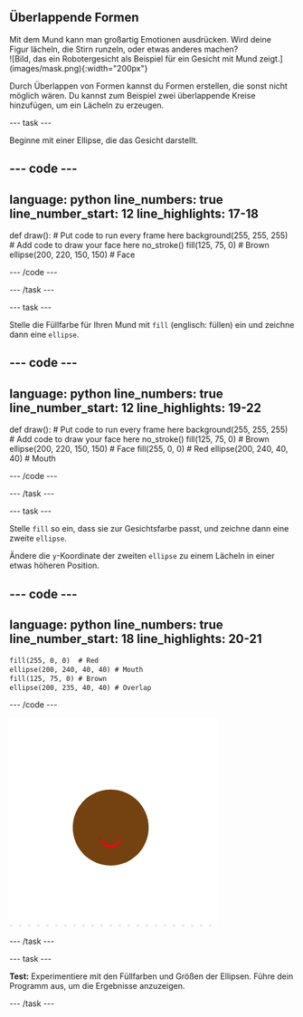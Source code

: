 ## Überlappende Formen

<div style="display: flex; flex-wrap: wrap">
<div style="flex-basis: 200px; flex-grow: 1; margin-right: 15px;">
Mit dem Mund kann man großartig Emotionen ausdrücken. Wird deine Figur lächeln, die Stirn runzeln, oder etwas anderes machen? 
</div>
<div>
![Bild, das ein Robotergesicht als Beispiel für ein Gesicht mit Mund zeigt.](images/mask.png){:width="200px"}
</div>
</div>

Durch Überlappen von Formen kannst du Formen erstellen, die sonst nicht möglich wären. Du kannst zum Beispiel zwei überlappende Kreise hinzufügen, um ein Lächeln zu erzeugen.

--- task ---

Beginne mit einer Ellipse, die das Gesicht darstellt.


--- code ---
---
language: python line_numbers: true line_number_start: 12
line_highlights: 17-18
---
def draw(): # Put code to run every frame here background(255, 255, 255) # Add code to draw your face here no_stroke() fill(125, 75, 0) # Brown ellipse(200, 220, 150, 150) # Face

--- /code ---

--- /task ---

--- task ---

Stelle die Füllfarbe für Ihren Mund mit `fill` (englisch: füllen) ein und zeichne dann eine `ellipse`.

--- code ---
---
language: python line_numbers: true line_number_start: 12
line_highlights: 19-22
---
def draw(): # Put code to run every frame here background(255, 255, 255) # Add code to draw your face here no_stroke() fill(125, 75, 0) # Brown ellipse(200, 220, 150, 150) # Face fill(255, 0, 0)  # Red ellipse(200, 240, 40, 40) # Mouth

--- /code ---

--- /task ---

--- task ---

Stelle `fill` so ein, dass sie zur Gesichtsfarbe passt, und zeichne dann eine zweite `ellipse`.

Ändere die `y`-Koordinate der zweiten `ellipse` zu einem Lächeln in einer etwas höheren Position.


--- code ---
---
language: python line_numbers: true line_number_start: 18
line_highlights: 20-21
---

    fill(255, 0, 0)  # Red
    ellipse(200, 240, 40, 40) # Mouth
    fill(125, 75, 0) # Brown
    ellipse(200, 235, 40, 40) # Overlap

--- /code ---

![Ein brauner Kreis mit einer roten Mondsichel am unteren Rand, wie ein Lächeln](images/brown-circle-smile.png)

--- /task ---

--- task ---

**Test:** Experimentiere mit den Füllfarben und Größen der Ellipsen. Führe dein Programm aus, um die Ergebnisse anzuzeigen.

--- /task ---